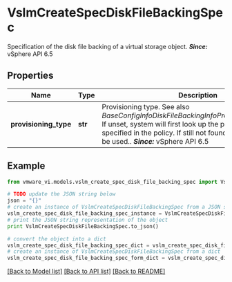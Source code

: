 # VslmCreateSpecDiskFileBackingSpec

Specification of the disk file backing of a virtual storage object.  ***Since:*** vSphere API 6.5 

## Properties
Name | Type | Description | Notes
------------ | ------------- | ------------- | -------------
**provisioning_type** | **str** | Provisioning type.  See also *BaseConfigInfoDiskFileBackingInfoProvisioningType_enum*  If unset, system will first look up the provisioning type specified in the policy. If still not found, the default *thin* will be used..  ***Since:*** vSphere API 6.5  | [optional] 

## Example

```python
from vmware_vi.models.vslm_create_spec_disk_file_backing_spec import VslmCreateSpecDiskFileBackingSpec

# TODO update the JSON string below
json = "{}"
# create an instance of VslmCreateSpecDiskFileBackingSpec from a JSON string
vslm_create_spec_disk_file_backing_spec_instance = VslmCreateSpecDiskFileBackingSpec.from_json(json)
# print the JSON string representation of the object
print VslmCreateSpecDiskFileBackingSpec.to_json()

# convert the object into a dict
vslm_create_spec_disk_file_backing_spec_dict = vslm_create_spec_disk_file_backing_spec_instance.to_dict()
# create an instance of VslmCreateSpecDiskFileBackingSpec from a dict
vslm_create_spec_disk_file_backing_spec_form_dict = vslm_create_spec_disk_file_backing_spec.from_dict(vslm_create_spec_disk_file_backing_spec_dict)
```
[[Back to Model list]](../README.md#documentation-for-models) [[Back to API list]](../README.md#documentation-for-api-endpoints) [[Back to README]](../README.md)


